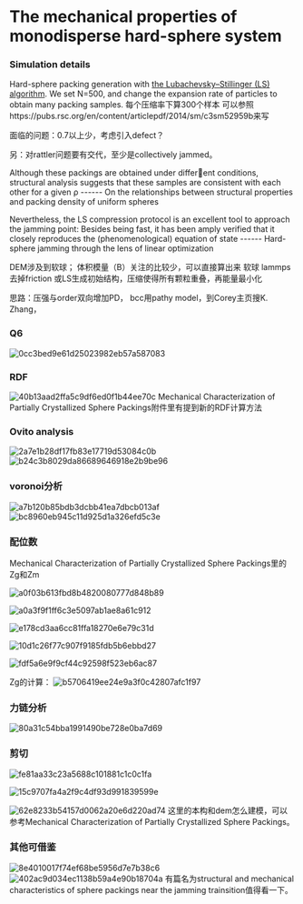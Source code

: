 # The mechanical properties of monodisperse hard-sphere system

### Simulation details
Hard-sphere packing generation with [the Lubachevsky–Stillinger (LS) algorithm](https://cims.nyu.edu/~donev/Packing/C++/index.html).
We set N=500, and change the expansion rate of particles to obtain many packing samples.
每个压缩率下算300个样本
可以参照https://pubs.rsc.org/en/content/articlepdf/2014/sm/c3sm52959b来写

面临的问题：0.7以上少，考虑引入defect？ 

另：对rattler问题要有交代，至少是collectively jammed。

Although these packings are obtained under different conditions, structural analysis suggests that these samples are
consistent with each other for a given ρ ------ On the relationships between structural properties and packing density
of uniform spheres

Nevertheless, the LS compression protocol is an
excellent tool to approach the jamming point: Besides being
fast, it has been amply verified that it closely reproduces
the (phenomenological) equation of state ------ Hard-sphere jamming through the lens of linear optimization


DEM涉及到软球；
体积模量（B）关注的比较少，可以直接算出来
软球
lammps去掉friction
或LS生成初始结构，压缩使得所有颗粒重叠，再能量最小化

思路：压强与order双向增加PD，
bcc用pathy model，到Corey主页搜K. Zhang，

### Q6
![0cc3bed9e61d25023982eb57a587083](https://user-images.githubusercontent.com/72123149/230899166-92151b09-d185-4297-b127-9d9792b6804f.png)


### RDF
![40b13aad2ffa5c9df6ed0f1b44ee70c](https://user-images.githubusercontent.com/72123149/230897274-be805eee-a792-4dd3-a144-e41fdc92f4a6.png)
Mechanical Characterization of Partially Crystallized Sphere Packings附件里有提到新的RDF计算方法

### Ovito analysis
![2a7e1b28df17fb83e17719d53084c0b](https://user-images.githubusercontent.com/72123149/230897726-7c96fd15-4644-413f-b8fa-dfe61d00948b.png)
![b24c3b8029da86689646918e2b9be96](https://user-images.githubusercontent.com/72123149/230900170-7c298611-d9be-46ac-b2cd-e198868b5066.png)


### voronoi分析
![a7b120b85bdb3dcbb41ea7dbcb013af](https://user-images.githubusercontent.com/72123149/230897848-c0cdd0cb-730e-47df-ace3-6746fa3f2156.png)
![bc8960eb945c11d925d1a326efd5c3e](https://user-images.githubusercontent.com/72123149/230899604-aba76151-5e00-47bd-84d9-cfa994999100.png)


### 配位数
Mechanical Characterization of Partially Crystallized Sphere Packings里的Zg和Zm

![a0f03b613fbd8b4820080777d848b89](https://user-images.githubusercontent.com/72123149/230898436-15c5993a-bcf6-4a6e-811e-82a405a0a85a.png)

![a0a3f9f1ff6c3e5097ab1ae8a61c912](https://user-images.githubusercontent.com/72123149/230898452-d1f5c41f-958e-4256-af21-a89c2ed5caf2.png)

![e178cd3aa6cc81ffa18270e6e79c31d](https://user-images.githubusercontent.com/72123149/230899631-b4053f1e-6555-4db7-ba94-a498c80903c1.png)

![10d1c26f77c907f9185fdb5b6ebbd27](https://user-images.githubusercontent.com/72123149/230900203-3a4bf0e8-8c3c-44ff-afa9-44667cdab28f.png)

![fdf5a6e9f9cf44c92598f523eb6ac87](https://user-images.githubusercontent.com/72123149/230900217-8be238a0-69dc-4814-a522-3c8e474514eb.png)

Zg的计算：
![b5706419ee24e9a3f0c42807afc1f97](https://user-images.githubusercontent.com/72123149/231064797-fb0620bc-3d2d-4760-9ce7-05588800eeb9.png)


### 力链分析
![80a31c54bba1991490be728e0ba7d69](https://user-images.githubusercontent.com/72123149/230898497-cd2f7fa8-c3a7-4a9e-92c7-51c1cabb5c57.png)

### 剪切
![fe81aa33c23a5688c101881c1c0c1fa](https://user-images.githubusercontent.com/72123149/230898638-fca64fd9-836b-4a13-b0e6-03636108c7ea.png)

![15c9707fa4a2f9c4df93d991839599e](https://user-images.githubusercontent.com/72123149/230899669-9acc44b1-6b78-4258-932b-be71f68a7cfa.png)

![62e8233b54157d0062a20e6d220ad74](https://user-images.githubusercontent.com/72123149/230899685-dc16e124-4897-442d-b31b-9e4b3baa8292.png)
这里的本构和dem怎么建模，可以参考Mechanical Characterization of Partially Crystallized Sphere Packings。

### 其他可借鉴
![8e4010017f74ef68be5956d7e7b38c6](https://user-images.githubusercontent.com/72123149/230898995-ba799dc0-dfb7-4eed-81c4-ed6351fcf285.png)
![402ac9d034ec1138b59a4e90b18704a](https://user-images.githubusercontent.com/72123149/230899057-9a6acfc7-9362-4c73-9240-c8ee22af49f2.png)
有篇名为structural and mechanical characteristics of sphere packings near the jamming trainsition值得看一下。


